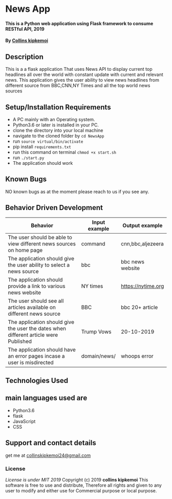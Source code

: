 # News App
#### This is a Python web application using Flask framework to consume RESTful API, 2019
#### By **[Collins kipkemoi](https://github.com/kipkemoimayor)**
## Description
This is a a flask application That uses News API to display current top headlines all over the world with constant update with current and relevant news.
This application gives the user  ability to view news headlines from different source from BBC,CNN,NY Times and all the top world news sources
## Setup/Installation Requirements
* A PC mainly with an Operating system.
* Python3.6 or later is installed in your PC.
* clone the directory into your local machine
* navigate to the cloned folder by `cd NewsApp`
* run `source virtual/bin/activate`
* pip install `requirements.txt`
* run this command on terminal `chmod +x start.sh`
* run `./start.py`
* The application should work
## Known Bugs
NO known bugs as at the moment please reach to us if you see any.
## Behavior Driven Development

| __Behavior__  | __Input example__ | __Output example__ |
| ------------- | ----------------- | ------------------ |
| The user should be able to view different news sources on home page  | command   | cnn,bbc,aljezeera |
| The application should give the user ability to select a news source |bbc | bbc news website |
| The application should provide a link to various news website | NY times | https://nytime.org |
| The user should see all articles available on different news source  | BBC | bbc 20+ article |
| The application should give the user the dates when different article were Published | Trump Vows | 20-10-2019 |
| The application should have an error pages incase a user is misdirected   | domain/news/ | whoops error |


## Technologies Used
## main languages used are
* Python3.6
* flask
* JavaScript
* CSS

## Support and contact details
get me at collinskipkemoi24@gmail.com
### License
*License is under MIT 2019*
Copyright (c) 2019 **collins kipkemoi**
This software is free to use and distribute, Therefore all rights and given to any user to modify and either use for Commercial purpose or local purpose.
